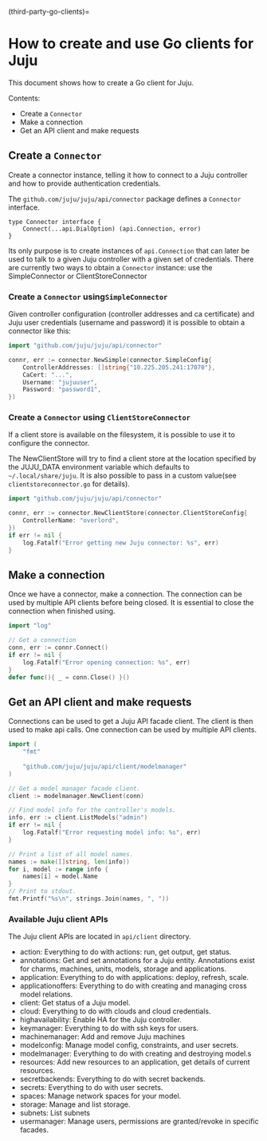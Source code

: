 (third-party-go-clients)=
# How to create and use Go clients for Juju

This document shows how to create a Go client for Juju.

Contents: 

* Create a `Connector`
* Make a connection
* Get an API client and make requests

## Create a `Connector`

Create a connector instance, telling it how to connect to a Juju controller
and how to provide authentication credentials.

The `github.com/juju/juju/api/connector` package defines a `Connector`
interface.

```golang
type Connector interface {
	Connect(...api.DialOption) (api.Connection, error)
}
```

Its only purpose is to create instances of `api.Connection` that can later be
used to talk to a given Juju controller with a given set of credentials. There
are currently two ways to obtain a `Connector` instance: use the SimpleConnector
or ClientStoreConnector

### Create a `Connector` using`SimpleConnector`

Given controller configuration (controller addresses and ca certificate) and Juju
user credentials (username and password) it is possible to obtain a connector like this:

```go
import "github.com/juju/juju/api/connector"
```
```go
connr, err := connector.NewSimple(connector.SimpleConfig{
    ControllerAddresses: []string{"10.225.205.241:17070"},
    CaCert: "...",
    Username: "jujuuser",
    Password: "password1",
})
```

### Create a `Connector` using `ClientStoreConnector`

If a client store is available on the filesystem, it is possible to use it to
configure the connector.

The NewClientStore will try to find a client store at the location specified by
the JUJU_DATA environment variable which defaults to `~/.local/share/juju`. It is
also possible to pass in a custom value(see `clientstoreconnector.go` for details).

```go
import "github.com/juju/juju/api/connector"
```
```go
connr, err := connector.NewClientStore(connector.ClientStoreConfig{
	ControllerName: "overlord",
})
if err != nil {
	log.Fatalf("Error getting new Juju connector: %s", err)
}
```

## Make a connection

Once we have a connector, make a connection. The connection can be used by multiple
API clients before being closed. It is essential to close the connection when finished
using.

```go
import "log"
```
```go
// Get a connection
conn, err := connr.Connect()
if err != nil {
	log.Fatalf("Error opening connection: %s", err)
}
defer func(){ _ = conn.Close() }()
```

## Get an API client and make requests

Connections can be used to get a Juju API facade client. The client is then used to make
api calls. One connection can be used by multiple API clients.

```go
import (
	"fmt"
	
	"github.com/juju/juju/api/client/modelmanager"
)
```
```go
// Get a model manager facade client.
client := modelmanager.NewClient(conn)

// Find model info for the controller's models.
info, err := client.ListModels("admin")
if err != nil {
	log.Fatalf("Error requesting model info: %s", err)
}

// Print a list of all model names.
names := make([]string, len(info))
for i, model := range info {
	names[i] = model.Name
}
// Print to stdout.
fmt.Printf("%s\n", strings.Join(names, ", "))
```

### Available Juju client APIs

The Juju client APIs are located in `api/client` directory.

- action: Everything to do with actions: run, get output, get status. 
- annotations: Get and set annotations for a Juju entity. Annotations exist for charms, machines,
               units, models, storage and applications.
- application: Everything to do with applications: deploy, refresh, scale.
- applicationoffers: Everything to do with creating and managing cross model relations.
- client: Get status of a Juju model.
- cloud: Everything to do with clouds and cloud credentials.
- highavailability: Enable HA for the Juju controller.
- keymanager: Everything to do with ssh keys for users.
- machinemanager: Add and remove Juju machines
- modelconfig: Manage model config, constraints, and user secrets.
- modelmanager: Everything to do with creating and destroying model.s
- resources: Add new resources to an application, get details of current resources.
- secretbackends: Everything to do with secret backends.
- secrets: Everything to do with user secrets.
- spaces: Manage network spaces for your model.
- storage: Manage and list storage.
- subnets: List subnets
- usermanager: Manage users, permissions are granted/revoke in specific facades.


